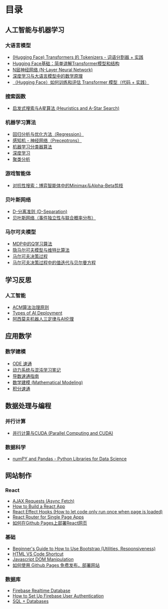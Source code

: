 # 目录

## 人工智能与机器学习

### 大语言模型
- [(Hugging Face) Transformers 的 Tokenizers - 词语分割器 + 实践](https://efeng2.github.io/page/cn/blog/人工智能与机器学习/大语言模型/(Hugging%20Face)%20Transformers%20的%20Tokenizers%20-%20词语分割器%20+%20实践)
- [Hugging Face基础：简单讲解Transformer模型和结构](https://efeng2.github.io/page/cn/blog/人工智能与机器学习/大语言模型/Hugging%20Face基础：简单讲解Transformer模型和结构)
- [N层神经网络 (N-Layer Neural Network) ](https://efeng2.github.io/page/cn/blog/人工智能与机器学习/大语言模型/N层神经网络%20(N-Layer%20Neural%20Network)%20)
- [深度学习与大语言模型中的数学原理 ](https://efeng2.github.io/page/cn/blog/人工智能与机器学习/大语言模型/深度学习与大语言模型中的数学原理%20)
- [（Hugging Face）如何训练和评估 Transformer 模型（代码 + 实践）](https://efeng2.github.io/page/cn/blog/人工智能与机器学习/大语言模型/（Hugging%20Face）如何训练和评估%20Transformer%20模型（代码%20+%20实践）)

### 搜索函数
- [启发式搜索与A星算法 (Heuristics and A-Star Search)](https://efeng2.github.io/page/cn/blog/人工智能与机器学习/搜索函数/启发式搜索与A星算法%20(Heuristics%20and%20A-Star%20Search))

### 机器学习算法
- [回归分析与优化方法（Regression）](https://efeng2.github.io/page/cn/blog/人工智能与机器学习/机器学习算法/回归分析与优化方法（Regression）)
- [感知机 - 神经网络（Preceptrons）](https://efeng2.github.io/page/cn/blog/人工智能与机器学习/机器学习算法/感知机%20-%20神经网络（Preceptrons）)
- [机器学习分类器算法](https://efeng2.github.io/page/cn/blog/人工智能与机器学习/机器学习算法/机器学习分类器算法)
- [深度学习](https://efeng2.github.io/page/cn/blog/人工智能与机器学习/机器学习算法/深度学习)
- [聚类分析](https://efeng2.github.io/page/cn/blog/人工智能与机器学习/机器学习算法/聚类分析)

### 游戏智能体
- [对抗性搜索：博弈智能体中的Minimax与Alpha-Beta剪枝](https://efeng2.github.io/page/cn/blog/人工智能与机器学习/游戏智能体/对抗性搜索：博弈智能体中的Minimax与Alpha-Beta剪枝)

### 贝叶斯网络
- [D-分离准则 (D-Separation)](https://efeng2.github.io/page/cn/blog/人工智能与机器学习/贝叶斯网络/D-分离准则%20(D-Separation))
- [贝叶斯网络（事件独立性与联合概率分布）](https://efeng2.github.io/page/cn/blog/人工智能与机器学习/贝叶斯网络/贝叶斯网络（事件独立性与联合概率分布）)

### 马尔可夫模型
- [MDP中的Q学习算法](https://efeng2.github.io/page/cn/blog/人工智能与机器学习/马尔可夫模型/MDP中的Q学习算法)
- [隐马尔可夫模型与维特比算法](https://efeng2.github.io/page/cn/blog/人工智能与机器学习/马尔可夫模型/隐马尔可夫模型与维特比算法)
- [马尔可夫决策过程](https://efeng2.github.io/page/cn/blog/人工智能与机器学习/马尔可夫模型/马尔可夫决策过程)
- [马尔可夫决策过程中的值迭代与贝尔曼方程](https://efeng2.github.io/page/cn/blog/人工智能与机器学习/马尔可夫模型/马尔可夫决策过程中的值迭代与贝尔曼方程)

## 学习反思

### 人工智能
- [ACM算法治理原则](https://efeng2.github.io/page/cn/blog/学习反思/人工智能/ACM算法治理原则)
- [Types of AI Deployment](https://efeng2.github.io/page/cn/blog/学习反思/人工智能/Types%20of%20AI%20Deployment)
- [阿西莫夫机器人三定律与AI伦理](https://efeng2.github.io/page/cn/blog/学习反思/人工智能/阿西莫夫机器人三定律与AI伦理)

## 应用数学

### 数学建模
- [ODE 速通](https://efeng2.github.io/page/cn/blog/应用数学/数学建模/ODE%20速通)
- [动力系统与混沌学习笔记](https://efeng2.github.io/page/cn/blog/应用数学/数学建模/动力系统与混沌学习笔记)
- [导数速通指南](https://efeng2.github.io/page/cn/blog/应用数学/数学建模/导数速通指南)
- [数学建模 (Mathematical Modeling)](https://efeng2.github.io/page/cn/blog/应用数学/数学建模/数学建模%20(Mathematical%20Modeling))
- [积分速通](https://efeng2.github.io/page/cn/blog/应用数学/数学建模/积分速通)

## 数据处理与编程

### 并行计算
- [并行计算与CUDA (Parallel Computing and CUDA)](https://efeng2.github.io/page/cn/blog/数据处理与编程/并行计算/并行计算与CUDA%20(Parallel%20Computing%20and%20CUDA))

### 数据科学
- [numPY and Pandas - Python Libraries for Data Science](https://efeng2.github.io/page/cn/blog/数据处理与编程/数据科学/numPY%20and%20Pandas%20-%20Python%20Libraries%20for%20Data%20Science)

## 网站制作

### React
- [AJAX Requests (Async Fetch)](https://efeng2.github.io/page/cn/blog/网站制作/React/AJAX%20Requests%20(Async%20Fetch))
- [How to Build a React App](https://efeng2.github.io/page/cn/blog/网站制作/React/How%20to%20Build%20a%20React%20App)
- [React Effect Hooks (How to let code only run once when page is loaded)](https://efeng2.github.io/page/cn/blog/网站制作/React/React%20Effect%20Hooks%20(How%20to%20let%20code%20only%20run%20once%20when%20page%20is%20loaded))
- [React Router for Single Page Apps](https://efeng2.github.io/page/cn/blog/网站制作/React/React%20Router%20for%20Single%20Page%20Apps)
- [如何在Github Pages上部署React网页](https://efeng2.github.io/page/cn/blog/网站制作/React/如何在Github%20Pages上部署React网页)

### 基础
- [Beginner's Guide to How to Use Bootstrap (Utilities, Responsiveness)](https://efeng2.github.io/page/cn/blog/网站制作/基础/Beginner's%20Guide%20to%20How%20to%20Use%20Bootstrap%20(Utilities,%20Responsiveness))
- [HTML VS Code Shortcut](https://efeng2.github.io/page/cn/blog/网站制作/基础/HTML%20VS%20Code%20Shortcut)
- [Javascript DOM Manipulation](https://efeng2.github.io/page/cn/blog/网站制作/基础/Javascript%20DOM%20Manipulation)
- [如何使用 Github Pages 免费发布，部署网站](https://efeng2.github.io/page/cn/blog/网站制作/基础/如何使用%20Github%20Pages%20免费发布，部署网站)

### 数据库
- [Firebase Realtime Database](https://efeng2.github.io/page/cn/blog/网站制作/数据库/Firebase%20Realtime%20Database)
- [How to Set Up Firebase User Authentication](https://efeng2.github.io/page/cn/blog/网站制作/数据库/How%20to%20Set%20Up%20Firebase%20User%20Authentication)
- [SQL + Databases](https://efeng2.github.io/page/cn/blog/网站制作/数据库/SQL%20+%20Databases)
